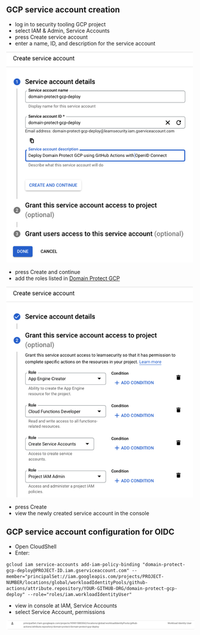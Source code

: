 ## GCP service account creation
* log in to security tooling GCP project 
* select IAM & Admin, Service Accounts
* press Create service account
* enter a name, ID, and description for the service account

<img src="images/create-service-account.png" width="500">

* press Create and continue
* add the roles listed in [Domain Protect GCP](https://github.com/domain-protect/domain-protect-gcp#deployment-permissions)

<img src="images/service-account-access.png" width="500">

* press Create
* view the newly created service account in the console

## GCP service account configuration for OIDC
* Open CloudShell
* Enter:
```
gcloud iam service-accounts add-iam-policy-binding "domain-protect-gcp-deploy@PROJECT-ID.iam.gserviceaccount.com" --member="principalSet://iam.googleapis.com/projects/PROJECT-NUMBER/locations/global/workloadIdentityPools/github-actions/attribute.repository/YOUR-GITHUB-ORG/domain-protect-gcp-deploy" --role="roles/iam.workloadIdentityUser"
```
* view in console at IAM, Service Accounts
* select Service Account, permissions

<img src="images/iam-policy-binding.png" width="700">